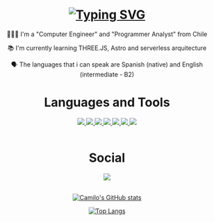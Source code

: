 <!-- https://readme-typing-svg.herokuapp.com/demo/?font=+Noto+fonts&weight=500&size=40&duration=4000&color=70A5FD&vCenter=true&lines=Hi+I%27m+Camilo+Pino -->
<h1 align="center">
  <a href="https://git.io/typing-svg"><img src="https://readme-typing-svg.herokuapp.com?font=+Noto+fonts&weight=500&size=40&duration=4000&pause=1000&color=70A5FD&vCenter=true&width=435&lines=Hi+I'm+Camilo+Pino" alt="Typing SVG" /></a>
</h1>

<div align="center">
  
  👩🏻‍💻 I'm a "Computer Engineer" and "Programmer Analyst" from Chile

  📚 I'm currently learning THREE.JS, Astro and serverless arquitecture

  🗣️ The languages that i can speak are Spanish (native) and English (intermediate - B2)
  
</div>

<div align="center">
  
# Languages and Tools

</div>

<!-- https://github.com/tandpfun/skill-icons#readme -->
<div align="center">
    <a href="" target="_blank">
      <img src="https://skillicons.dev/icons?i=html,css,javascript,typescript"" />
    </a>
    <a href="" target="_blank">
      <img src="https://skillicons.dev/icons?i=mongodb,mysql,postgres" />
    </a>
    <a href="" target="_blank">
      <img src="https://skillicons.dev/icons?i=nodejs,angular,astro,express" />
    </a>
    <a href="" target="_blank">
      <img src="https://skillicons.dev/icons?i=threejs,sequelize" /></span>
    </a>
    <a href="" target="_blank">
      <img src="https://skillicons.dev/icons?i=bootstrap,tailwind" /></span>
    </a>
    <a href="" target="_blank">
      <img src="https://skillicons.dev/icons?i=cloudflare,notion,vscode,nginx,git,github " />
    </a>
    <a href="" target="_blank">
      <img src="https://skillicons.dev/icons?i=linux, windows" />
    </a>
</div>

<br>

<!-- https://github.com/Ileriayo/markdown-badges -->
<!--
[![HTML5](https://img.shields.io/badge/html5-%23E34F26.svg?style=for-the-badge&logo=html5&logoColor=white)]()
[![CSS3](https://img.shields.io/badge/css3-%231572B6.svg?style=for-the-badge&logo=css3&logoColor=white)]()
[![JavaScript](https://img.shields.io/badge/javascript-%23323330.svg?style=for-the-badge&logo=javascript&logoColor=%23F7DF1E)]()
[![TypeScript](https://img.shields.io/badge/typescript-%23007ACC.svg?style=for-the-badge&logo=typescript&logoColor=white)]()
BD -->
<!--
[![MongoDB](https://img.shields.io/badge/MongoDB-%234ea94b.svg?style=for-the-badge&logo=mongodb&logoColor=white)]()
[![MySQL](https://img.shields.io/badge/mysql-4479A1.svg?style=for-the-badge&logo=mysql&logoColor=white)]()
[![Postgres](https://img.shields.io/badge/postgres-%23316192.svg?style=for-the-badge&logo=postgresql&logoColor=white)]()
 runtime environment -->
 <!--
[![NodeJS](https://img.shields.io/badge/node.js-6DA55F?style=for-the-badge&logo=node.js&logoColor=white)]() 
Frameworks -->
 <!--
[![Angular](https://img.shields.io/badge/angular-%23DD0031.svg?style=for-the-badge&logo=angular&logoColor=white)]()
[![Astro](https://img.shields.io/badge/astro-%232C2052.svg?style=for-the-badge&logo=astro&logoColor=white)]()
[![Express.js](https://img.shields.io/badge/express.js-%23404d59.svg?style=for-the-badge&logo=express&logoColor=%2361DAFB)]()
Librerias -->
 <!--
[![Threejs](https://img.shields.io/badge/threejs-black?style=for-the-badge&logo=three.js&logoColor=white)]()
[![Sequelize](https://img.shields.io/badge/Sequelize-52B0E7?style=for-the-badge&logo=Sequelize&logoColor=white)]() 
CSS -->
 <!--
[![Bootstrap](https://img.shields.io/badge/bootstrap-%238511FA.svg?style=for-the-badge&logo=bootstrap&logoColor=white)]()
[![TailwindCSS](https://img.shields.io/badge/tailwindcss-%2338B2AC.svg?style=for-the-badge&logo=tailwind-css&logoColor=white)]() 
Deploy -->

 <!--
[![Cloudflare](https://img.shields.io/badge/Cloudflare-F38020?style=for-the-badge&logo=Cloudflare&logoColor=white)]() 
Tools -->
 <!--
[![Notion](https://img.shields.io/badge/Notion-%23000000.svg?style=for-the-badge&logo=notion&logoColor=white)]()
[![Visual Studio Code](https://img.shields.io/badge/Visual%20Studio%20Code-0078d7.svg?style=for-the-badge&logo=visual-studio-code&logoColor=white)]()
Other-->
 <!--
[![Nginx](https://img.shields.io/badge/nginx-%23009639.svg?style=for-the-badge&logo=nginx&logoColor=white)]()
[![Apache](https://img.shields.io/badge/apache-%23D42029.svg?style=for-the-badge&logo=apache&logoColor=white)]()
[![Git](https://img.shields.io/badge/git-%23F05033.svg?style=for-the-badge&logo=git&logoColor=white)]()
[![GitHub](https://img.shields.io/badge/github-%23121011.svg?style=for-the-badge&logo=github&logoColor=white)]() 
[![Linux](https://img.shields.io/badge/Linux-FCC624?style=for-the-badge&logo=linux&logoColor=black)]()
[![Windows](https://img.shields.io/badge/Windows-0078D6?style=for-the-badge&logo=windows&logoColor=white)]()
-->
<div align="center">
  
  # Social
  
</div>

<div align="center">

  <a href="https://www.linkedin.com/in/camilo-pino-huerta/" target="_blank">
      <img src="https://img.shields.io/badge/linkedin-%230077B5.svg?style=for-the-badge&logo=linkedin&logoColor=white" />
  </a>
  <!-- [![LinkedIn](https://img.shields.io/badge/linkedin-%230077B5.svg?style=for-the-badge&logo=linkedin&logoColor=white)](https://www.linkedin.com/in/camilo-pino-huerta/) -->
  
</div>

</br>

<!-- https://github.com/anuraghazra/github-readme-stats -->

<div align="center">
  
  [![Camilo's GitHub stats](https://github-readme-stats.vercel.app/api?username=camilopinoh&count_private=true&show_icons=true&theme=tokyonight&icon_color=4c71f2&text_color=DCDCDC)](https://github.com/anuraghazra/github-readme-stats)

  [![Top Langs](https://github-readme-stats.vercel.app/api/top-langs?username=camilopinoh&show_icons=true&locale=en&layout=compact&hide_progress=true&theme=tokyonight)](https://github.com/anuraghazra/github-readme-stats)
  
</div>

